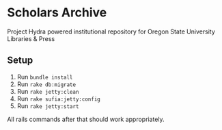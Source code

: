 Scholars Archive
===========================

Project Hydra powered institutional repository for Oregon State University
Libraries & Press


Setup
-----------------
1. Run `bundle install`
2. Run `rake db:migrate`
3. Run `rake jetty:clean`
4. Run `rake sufia:jetty:config`
5. Run `rake jetty:start`

All rails commands after that should work appropriately.
